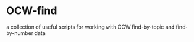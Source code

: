 OCW-find
========

a collection of useful scripts for working with OCW find-by-topic and find-by-number data